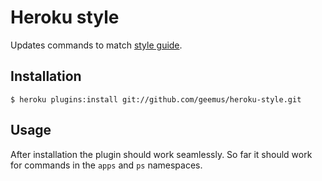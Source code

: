 # Heroku style

Updates commands to match [style guide](https://github.com/heroku/dx/blob/master/cli-style-guide.md).

## Installation

    $ heroku plugins:install git://github.com/geemus/heroku-style.git

## Usage

After installation the plugin should work seamlessly. So far it should work for commands in the `apps` and `ps` namespaces.
